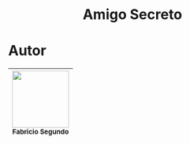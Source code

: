 <h1 align="center">Amigo Secreto</h1>

# Autor
| [<img loading="lazy" src="https://avatars.githubusercontent.com/u/78459567?v=4" width=115><br><sub>Fabricio Segundo</sub>](https://github.com/FabricioPython)|
| :---: |
